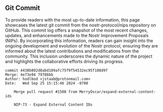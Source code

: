 ## Git Commit
To provide readers with the most up-to-date information, this page showcases the latest git commit from the nostr-protocol/nips repository on GitHub. This commit log offers a snapshot of the most recent changes, updates, and enhancements made to the Nostr Improvement Proposals (NIPs). By incorporating this information, readers can gain insight into the ongoing development and evolution of the Nostr protocol, ensuring they are informed about the latest contributions and modifications from the community. This inclusion underscores the dynamic nature of the project and highlights the collaborative efforts driving its progress.

```shell
commit 4438b892d8abd189afc75f9f54532ec95f108d9f
Merge: 4e73e94 79786bb
Author: hodlbod <jstaab@protonmail.com>
Date:   Wed Sep 25 15:15:46 2024 -0700

    Merge pull request #1508 from MerryOscar/expand-external-content-ids
    
    NIP-73 - Expand External Content IDs
```
